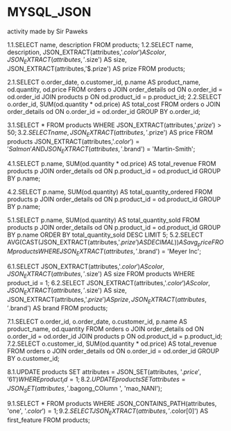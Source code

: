 # MYSQL_JSON
activity made by Sir Paweks

1.1.SELECT name, description FROM products;
1.2.SELECT  name, description, 
            JSON_EXTRACT(attributes,'$.color') AS color,
            JSON_EXTRACT(attributes,'$.size') AS size,
            JSON_EXTRACT(attributes,'$.prize') AS prize
    FROM products;

2.1.SELECT o.order_date, o.customer_id, p.name AS product_name,
           od.quantity, od.price
    FROM orders o
    JOIN order_details od ON o.order_id = od.order_id
    JOIN products p ON od.product_id = p.product_id;
2.2.SELECT o.order_id, SUM(od.quantity * od.price) AS total_cost
    FROM orders o
    JOIN order_details od ON o.order_id = od.order_id
    GROUP BY o.order_id;

3.1.SELECT * FROM products WHERE JSON_EXTRACT(attributes,'$.prize') > 50;
3.2.SELECT name, JSON_EXTRACT(attributes,'$.prize') AS price
    FROM products
    JSON_EXTRACT(attributes,'$.color') = 'Salmon'
    AND JSON_EXTRACT(attributes,'$.brand') = 'Martin-Smith';

4.1.SELECT p.name, SUM(od.quantity * od.price) AS total_revenue
    FROM products p
    JOIN order_details od ON p.product_id = od.product_id
    GROUP BY p.name;

4.2.SELECT p.name, SUM(od.quantity) AS total_quantity_ordered
    FROM products p
    JOIN order_details od ON p.product_id = od.product_id
    GROUP BY p.name;

5.1.SELECT p.name, SUM(od.quantity) AS total_quantity_sold
    FROM products p
    JOIN order_details od ON p.product_id = od.product_id
    GROUP BY p.name
    ORDER BY total_quantity_sold DESC
    LIMIT 5;
5.2.SELECT AVG(CAST(JSON_EXTRACT(attributes,'$.prize') AS DECIMAL)) AS avg_price
    FROM products
    WHERE JSON_EXTRACT(attributes,'$.brand') = 'Meyer Inc';

6.1.SELECT JSON_EXTRACT(attributes,'$.color') AS color,
            JSON_EXTRACT(attributes,'$.size') AS size
    FROM products
    WHERE product_id = 1;
6.2.SELECT JSON_EXTRACT(attributes,'$.color') AS color,
            JSON_EXTRACT(attributes,'$.size') AS size,
            JSON_EXTRACT(attributes,'$.prize') AS prize,
            JSON_EXTRACT(attributes,'$.brand') AS brand
    FROM products;

7.1.SELECT o.order_id, o.order_date, o.customer_id, p.name AS product_name,
       od.quantity
    FROM orders o
    JOIN order_details od ON o.order_id = od.order_id
    JOIN products p ON od.product_id = p.product_id;
7.2.SELECT o.customer_id, SUM(od.quantity * od.price) AS total_revenue
    FROM orders o
    JOIN order_details od ON o.order_id = od.order_id
    GROUP BY o.customer_id;

8.1.UPDATE products
    SET attributes = JSON_SET(attributes, '$.price', '61')
    WHERE product_id = 1;
8.2.UPDATE products
    SET attributes = JSON_SET(attributes, '$.bagong_COlumn ', 'mao_NANI');

9.1.SELECT *
    FROM products
    WHERE JSON_CONTAINS_PATH(attributes, 'one', '$.color') = 1;
9.2. SELECT JSON_EXTRACT(attributes, '$.color[0]') AS first_feature
      FROM products;
